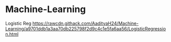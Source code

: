 # Machine-Learning
Logistic Reg https://rawcdn.githack.com/AadityaH24/Machine-Learning/a9701ddb1a3aa70db225798f2d9c4c1e5fa6aa56/LogisticRegression.html
